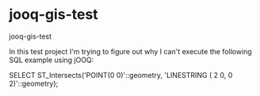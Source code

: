 jooq-gis-test
=============

jooq-gis-test


In this test project I'm trying to figure out why I can't execute the
following SQL example using jOOQ:

SELECT ST_Intersects('POINT(0 0)'::geometry, 'LINESTRING ( 2 0, 0 2)'::geometry);


